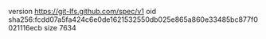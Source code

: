 version https://git-lfs.github.com/spec/v1
oid sha256:fcdd07a5fa424c6e0de1621532550db025e865a860e33485bc877f0021116ecb
size 7634
